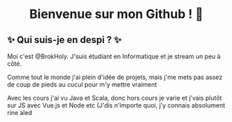 
<h1 align="center">Bienvenue sur mon Github ! 👋 </h1>

<h2>✨ Qui suis-je en despi ? ✨</h2>
<p>Moi c'est @BrokHoly. J'suis étudiant en Informatique et je stream un peu à côté.</p>
<p>Comme tout le monde j'ai plein d'idée de projets, mais j'me mets pas assez de coup de pieds au cucul pour m'y mettre vraiment</p>
<p>Avec les cours j'ai vu Java et Scala, donc hors cours je varie et j'vais plutôt sur JS avec Vue.js et Node etc (J'dis n'importe quoi, j'y connais absolument rine aled</p>

<!---
BrokHoly/BrokHoly is a ✨ special ✨ repository because its `README.md` (this file) appears on your GitHub profile.
You can click the Preview link to take a look at your changes.
--->
